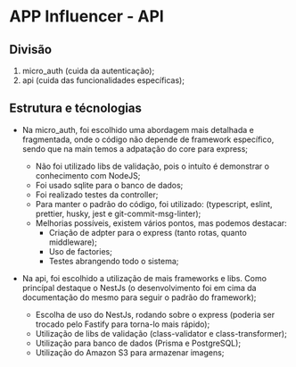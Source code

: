 # APP Influencer - API

## Divisão

1. micro_auth (cuida da autenticação);
2. api (cuida das funcionalidades específicas);

## Estrutura e técnologias

* Na micro_auth, foi escolhido uma abordagem mais detalhada e fragmentada, onde o código não depende de framework específico, sendo que na main temos a adpatação do core para express;
    - Não foi utilizado libs de validação, pois o intuíto é demonstrar o conhecimento com NodeJS;
    - Foi usado sqlite para o banco de dados;
    - Foi realizado testes da controller;
    - Para manter o padrão do código, foi utilizado: (typescript, eslint, prettier, husky, jest e git-commit-msg-linter);
    - Melhorias possíveis, existem vários pontos, mas podemos destacar:
        - Criação de adpter para o express (tanto rotas, quanto middleware);
        - Uso de factories;
        - Testes abrangendo todo o sistema;

* Na api, foi escolhido a utilização de mais frameworks e libs. Como princípal destaque o NestJs (o desenvolvimento foi em cima da documentação do mesmo para seguir o padrão do framework);
    - Escolha de uso do NestJs, rodando sobre o express (poderia ser trocado pelo Fastify para torna-lo mais rápido);
    - Utilização de libs de validação (class-validator e class-transformer);
    - Utilização para banco de dados (Prisma e PostgreSQL);
    - Utilização do Amazon S3 para armazenar imagens;
